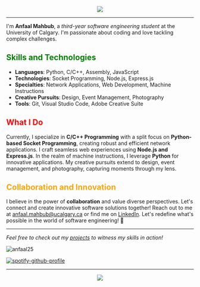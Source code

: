 <div align="center">
  <img src="https://capsule-render.vercel.app/api?type=waving&color=auto&height=80&animation=fadeIn&section=header&text=Hey%20There!&fontColor=FFFFFF&fontSize=70" />
</div>

---

I'm **Anfaal Mahbub**, a *third-year software engineering student* at the University of Calgary. I'm passionate about coding and love tackling complex challenges.

## <span style="color:green">Skills and Technologies</span>

- **Languages**: Python, C/C++, Assembly, JavaScript
- **Technologies**: Socket Programming, Node.js, Express.js
- **Specialties**: Network Applications, Web Development, Machine Instructions
- **Creative Pursuits**: Design, Event Management, Photography
- **Tools**: Git, Visual Studio Code, Adobe Creative Suite

## <span style="color:red">What I Do</span>

Currently, I specialize in **C/C++ Programming** with a split focus on **Python-based Socket Programming**, creating robust and efficient network applications. I craft seamless web experiences using **Node.js and Express.js**. In the realm of machine instructions, I leverage **Python** for innovative applications. My creative pursuits extend to design, event management, and photography, capturing moments through my lens.

## <span style="color:orange">Collaboration and Innovation</span>

I believe in the power of **collaboration** and value diverse perspectives. Let's connect and create innovative software solutions together! Reach out to me at [anfaal.mahbub@ucalgary.ca](mailto:anfaal.mahbub@ucalgary.ca) or find me on [LinkedIn](https://linkedin.com/in/anfaal-mahbub-b0baa71b1). Let's redefine what's possible in the world of software engineering! 🚀

---

*Feel free to check out my [projects](https://github.com/Anfaal25?tab=repositories) to witness my skills in action!*

<div align="left">
  <img src="https://github-readme-stats.vercel.app/api/top-langs?username=anfaal25&show_icons=true&locale=en&layout=compact" alt="anfaal25" />
</div>

[![spotify-github-profile](https://spotify-github-profile.vercel.app/api/view?uid=22fddkn55evy44knaopl75axa&cover_image=true&theme=natemoo-re&show_offline=false&background_color=121212&interchange=false&bar_color=53b14f&bar_color_cover=false)](https://github.com/kittinan/spotify-github-profile)

---

<div align="center">
  <img src="https://capsule-render.vercel.app/api?type=waving&color=auto&height=80&animation=fadeIn&section=footer" />
</div>
